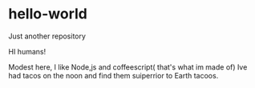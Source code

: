 # hello-world
Just another repository


HI humans!

Modest here, I like Node,js and coffeescript( that's what im made of)
Ive had tacos on the noon and find them suiperrior to Earth tacoos.
